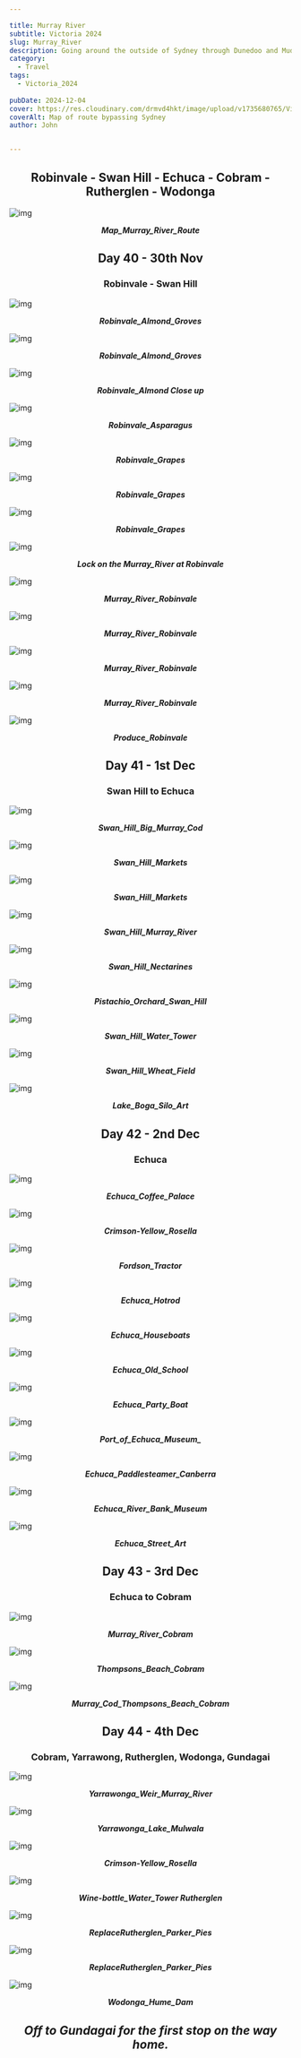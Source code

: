 ```yaml
---

title: Murray River
subtitle: Victoria 2024
slug: Murray_River
description: Going around the outside of Sydney through Dunedoo and Mudgee. 
category:
  - Travel
tags:
  - Victoria_2024
  
pubDate: 2024-12-04
cover: https://res.cloudinary.com/drmvd4hkt/image/upload/v1735680765/Victoria_2024_Hero_Images/A_Hero_Echuca_Paddlesteamer_Canberra_P1422734_ib9wuq.jpg?w=1960&h=1102&auto=format&fit=crop&q=60&ixlib=rb-4.0.3
coverAlt: Map of route bypassing Sydney
author: John


---
```



<h2 style="text-align:center; "> Robinvale - Swan Hill - Echuca - Cobram - Rutherglen - Wodonga </h2>



![img](../../Images/Murray_River/Map_Murray_River_Route_IMG_0130.jpg)
***<p style="text-align:center; ">Map_Murray_River_Route </p>***



<h2 style="text-align:center; "> Day 40 - 30th Nov</h2>

<h3 style="text-align:center; "> Robinvale - Swan Hill </h3>




![img](../../Images/Murray_River/Robinvale_Almond_Groves_DJI_0763.jpg)
***<p style="text-align:center; "> Robinvale_Almond_Groves </p>***

![img](../../Images/Murray_River/Robinvale_Almond_Groves_DJI_0768.jpg)
***<p style="text-align:center; "> Robinvale_Almond_Groves </p>***

![img](../../Images/Murray_River/Robinvale_Almond_Robinvale_P1075612.jpg)
***<p style="text-align:center; "> Robinvale_Almond Close up </p>***

![img](../../Images/Murray_River/Robinvale_Aspargras_DJI_0754.jpg)
***<p style="text-align:center; "> Robinvale_Asparagus </p>***

![img](../../Images/Murray_River/Robinvale_Grapes_DJI_0756.jpg)
***<p style="text-align:center; "> Robinvale_Grapes </p>***

![img](../../Images/Murray_River/Robinvale_Grapes_DJI_0761.jpg)
***<p style="text-align:center; "> Robinvale_Grapes </p>***

![img](../../Images/Murray_River/Robinvale_Grapes_Robinvale_P1075609.jpg)
***<p style="text-align:center; "> Robinvale_Grapes </p>***

![img](../../Images/Murray_River/Robinvale_Lock_Murray_River_Robinvale_P1075597.jpg)
***<p style="text-align:center; "> Lock on the Murray_River at Robinvale </p>***

![img](../../Images/Murray_River/Robinvale_Murray_River_Robinvale_2_P1075598.jpg)
***<p style="text-align:center; "> Murray_River_Robinvale </p>***

![img](../../Images/Murray_River/Robinvale_Murray_River_Robinvale_2_P1075637.jpg)
***<p style="text-align:center; "> Murray_River_Robinvale </p>***

![img](../../Images/Murray_River/Robinvale_Murray_River_Robinvale_P1075587.jpg)
***<p style="text-align:center; "> Murray_River_Robinvale </p>***

![img](../../Images/Murray_River/Robinvale_Pistachio_Orchard_Robinvale_P1075618.jpg)
***<p style="text-align:center; "> Murray_River_Robinvale </p>***

![img](../../Images/Murray_River/Robinvale_Produce_Robinvale_P1075586.jpg)
***<p style="text-align:center; "> Produce_Robinvale </p>***



<h2 style="text-align:center; "> Day 41 - 1st Dec</h2>

<h3 style="text-align:center; "> Swan Hill to Echuca </h3>



![img](../../Images/Murray_River/Swan_Hill_Big_Murray_Cod_P1422675.jpg)
***<p style="text-align:center; "> Swan_Hill_Big_Murray_Cod </p>***

![img](../../Images/Murray_River/Swan_Hill_Markets_IMG_6727.jpg)
***<p style="text-align:center; "> Swan_Hill_Markets </p>***

![img](../../Images/Murray_River/Swan_Hill_Markets_IMG_6730.jpg)
***<p style="text-align:center; "> Swan_Hill_Markets </p>***

![img](../../Images/Murray_River/Swan_Hill_Murray_River_P1422663-Pano.jpg)
***<p style="text-align:center; "> Swan_Hill_Murray_River </p>***

![img](../../Images/Murray_River/Swan_Hill_Nectarines_P1422657.jpg)
***<p style="text-align:center; "> Swan_Hill_Nectarines </p>***

![img](../../Images/Murray_River/Swan_Hill_New_Pistachio_Orchard_Swan_Hill_P1075642.jpg)
***<p style="text-align:center; "> Pistachio_Orchard_Swan_Hill </p>***

![img](../../Images/Murray_River/Swan_Hill_Water_Tower_P1422667.jpg)
***<p style="text-align:center; "> Swan_Hill_Water_Tower </p>***

![img](../../Images/Murray_River/Swan_Hill_Wheat_Field_P1075645.jpg)
***<p style="text-align:center; "> Swan_Hill_Wheat_Field </p>***

![img](../../Images/Murray_River/Lake_Boga_Silo_Art.jpg)
***<p style="text-align:center; "> Lake_Boga_Silo_Art</p>***



<h2 style="text-align:center; "> Day 42 - 2nd Dec</h2>

<h3 style="text-align:center; ">  Echuca </h3>



![img](../../Images/Murray_River/Echuca_Coffee_Palace_P1422713.jpg)
***<p style="text-align:center; "> Echuca_Coffee_Palace </p>***

![img](../../Images/Murray_River/Echuca_Crimson-Yellow_Rosella_P1422700-Edit-Edit.jpg)
***<p style="text-align:center; "> Crimson-Yellow_Rosella </p>***

![img](../../Images/Murray_River/Echuca_Fordson_Tractor_P1422722.jpg)
***<p style="text-align:center; "> Fordson_Tractor </p>***

![img](../../Images/Murray_River/Echuca_Hotrod_P1422724.jpg)
***<p style="text-align:center; "> Echuca_Hotrod </p>***

![img](../../Images/Murray_River/Echuca_Houseboats_P1422735.jpg)
***<p style="text-align:center; "> Echuca_Houseboats </p>***

![img](../../Images/Murray_River/Echuca_Old_School_P1422704.jpg)
***<p style="text-align:center; "> Echuca_Old_School </p>***

![img](../../Images/Murray_River/Echuca_Party_Boat_P1422689.jpg)
***<p style="text-align:center; "> Echuca_Party_Boat</p>***

![img](../../Images/Murray_River/Echuca_Port_of_Echuca_Museum_P1422685.jpg)
***<p style="text-align:center; "> Port_of_Echuca_Museum_ </p>***

![img](../../Images/Murray_River/A_Hero_Echuca_Paddlesteamer_Canberra_P1422734.jpg)
***<p style="text-align:center; "> Echuca_Paddlesteamer_Canberra </p>***

![img](../../Images/Murray_River/Echuca_River_Bank_Museum_P1422732.jpg)
***<p style="text-align:center; "> Echuca_River_Bank_Museum </p>***

![img](../../Images/Murray_River/Echuca_Street_Art_IMG_6735.jpg)
***<p style="text-align:center; "> Echuca_Street_Art </p>***


<h2 style="text-align:center; "> Day 43 - 3rd Dec</h2>

<h3 style="text-align:center; ">  Echuca to Cobram </h3>



![img](../../Images/Murray_River/Cobram_Murray_River_Cobram_P1075659.jpg)
***<p style="text-align:center; "> Murray_River_Cobram </p>***

![img](../../Images/Murray_River/Cobram_Thompsons_Beach_Cobram_P1075662.jpg)
***<p style="text-align:center; "> Thompsons_Beach_Cobram </p>***

![img](../../Images/Murray_River/Cobram_Murray_Cod_Thompsons_Beach_Cobram_P1075669.jpg)
***<p style="text-align:center; "> Murray_Cod_Thompsons_Beach_Cobram </p>***



<h2 style="text-align:center; "> Day 44 - 4th Dec</h2>

<h3 style="text-align:center; ">  Cobram, Yarrawong, Rutherglen, Wodonga, Gundagai </h3>



![img](../../Images/Murray_River/Yarrawonga_Weir_Murray_River_P1075671.jpg)
***<p style="text-align:center; "> Yarrawonga_Weir_Murray_River </p>***

![img](../../Images/Murray_River/Yarrawonga_Lake_Mulwala_P1422740.jpg)
***<p style="text-align:center; "> Yarrawonga_Lake_Mulwala </p>***

![img](../../Images/Murray_River/Yarrawonga_Crimson-Yellow_Rosella_P1422747-Edit-Edit.jpg)
***<p style="text-align:center; "> Crimson-Yellow_Rosella </p>***

![img](../../Images/Murray_River/Rutherglen_Wine-bottle_Water_Tower_P1422752.jpg)
***<p style="text-align:center; "> Wine-bottle_Water_Tower Rutherglen </p>***

![img](../../Images/Murray_River/Rutherglen_Parker_Pies_IMG_6742.jpg)
***<p style="text-align:center; "> ReplaceRutherglen_Parker_Pies </p>***

![img](../../Images/Murray_River/Rutherglen_Parker_Pies_IMG_6745.jpg)
***<p style="text-align:center; "> ReplaceRutherglen_Parker_Pies </p>***

![img](../../Images/Murray_River/Wodonga_Hume_Dam_P1075678.jpg)
***<p style="text-align:center; "> Wodonga_Hume_Dam </p>***



***<h2 style="text-align:center; "> Off to Gundagai for the first stop on the way home. </h2>***
<br/>
<br/>
<br/>
<!-- ![img](../../Images/Murray_River/.jpg)
***<p style="text-align:center; "> Replace </p>*** -->
